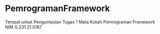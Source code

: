# PemrogramanFramework
Tempat untuk Pengumpulan Tugas 1 Mata Kuliah Pemrograman Framework NIM G.231.21.0187

